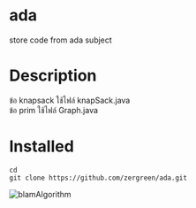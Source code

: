 # ada
store code from ada subject

# Description

<p> ข้อ knapsack ใช้ไฟล์ knapSack.java <br>
ข้อ prim ใช้ไฟล์ Graph.java </p>
    
# Installed
    cd
    git clone https://github.com/zergreen/ada.git

![blamAlgorithm](https://media.giphy.com/media/zMukICnMEZmSf8zvXd/giphy.gif)
